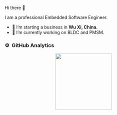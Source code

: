 Hi there 👋

I am a professional Embedded Software Engineer.

- 🔭 I’m starting a business in <b>Wu Xi, China.</b>
- 🌱 I’m currently working on BLDC and PMSM.

### ⚙️ &nbsp;GitHub Analytics

<p align="center">
<a href="https://github.com/luck4ever">
  <img height="180em" src="https://github-readme-stats.vercel.app/api?username=luck4ever&show_icons=true&include_all_commits=true&count_private=true />
  <img height="180em" src="https://github-readme-stats.vercel.app/api/top-langs/?username=luck4ever&layout=compact&langs_count=8" />
</a>
</p>
